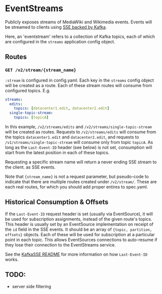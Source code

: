 # EventStreams

Publicly exposes streams of MediaWiki and Wikimedia events.  Events will
be streamed to clients using [SSE backed by Kafka](https://github.com/wikimedia/kafkasse).

Here, an 'eventstream' refers to a collection of Kafka topics, each of which are configured
in the `streams` application config object.


## Routes

### `GET /v2/stream/{stream_name}`

`:stream` is configured in config.yaml.  Each key in the `streams` config object will be
created as a route.  Each of these stream routes will consume from configured topics.  E.g.

```yaml
streams:
  edits:
    topics: [datacenter1.edit, datacenter2.edit]
  single-topic-stream:
    topics: [topicA]
```

In this example, `/v2/streams/edits` and `/v2/streams/single-topic-stream` will be created as
routes. Requests to `/v2/streams/edits` will consume from the topics `datacenter1.edit` and
`datacenter2.edit`, and requests to `/v1/streams/single-topic-stream` will consume only from topic
`topicA`.  As long as the `Last-Event-ID` header (see below) is not set, consumption will
start from the latest position in each of these topics.

Requesting a specific stream name will return a never ending SSE stream to the client.
as SSE events.

Note that `{stream_name}` is not a request parameter, but pseudo-code to indicate that
there are multiple routes created under `/v2/stream/`.  These are each real routes, for
which you should add proper entires to spec.yaml.


## Historical Consumption & Offsets
If the `Last-Event-ID` request header is set (usually via EventSource), it will be used for
subscription assignments, instead of the given route's topics.  This header is usually set by an
EventSource implementation on receipt of the `id` field in the SSE events.
It should be an array of `{topic, partition, offsets}` objects.  Each of these will be used for
subscription at a particular point in each topic.  This allows EventSources connections
to auto-resume if they lose their connection to the EventStreams service.

See the [KafkaSSE README](https://github.com/wikimedia/kafkasse#kafkasse) for more information on
how `Last-Event-ID` works.


## TODO:
- server side filtering
